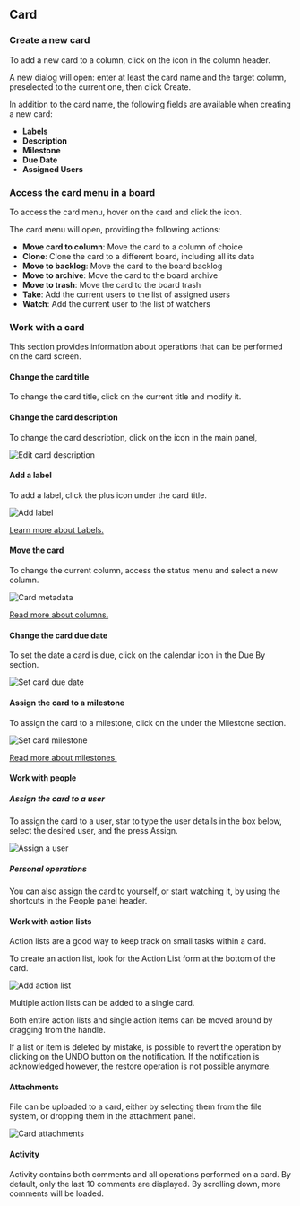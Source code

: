 ## Card

### Create a new card

To add a new card to a column, click on the <span class="icon icon-add-card"></span> icon in the column header.

A new dialog will open: enter at least the card name and the target column, preselected to the current one, then click Create.

In addition to the card name, the following fields are available when creating a new card:

* **Labels** 
* **Description**
* **Milestone**
* **Due Date**
* **Assigned Users**

### Access the card menu in a board

To access the card menu, hover on the card and click the <span class="icon icon-more-vert"></span> icon.

The card menu will open, providing the following actions:

* **Move card to column**: Move the card to a column of choice
* **Clone**: Clone the card to a different board, including all its data
* **Move to backlog**: Move the card to the board backlog
* **Move to archive**: Move the card to the board archive
* **Move to trash**: Move the card to the board trash
* **Take**: Add the current users to the list of assigned users
* **Watch**: Add the current user to the list of watchers

### Work with a card

This section provides information about operations that can be performed on the card screen.

#### Change the card title

To change the card title, click on the current title and modify it.

#### Change the card description

To change the card description, click on the <span class="icon icon-edit"></span> icon in the main panel, 

<img class="pure-img" src="{{relativeRootPath}}/images/en/card-edit-description.png" alt="Edit card description">

#### Add a label

To add a label, click the plus icon under the card title.

<img class="pure-img" src="{{relativeRootPath}}/images/en/card-add-label.png" alt="Add label">

[Learn more about Labels.](/03-use-collapp/03-05-labels.html)

#### Move the card

To change the current column, access the status menu and select a new column.

<img class="pure-img" src="{{relativeRootPath}}/images/en/card-metadata.png" alt="Card metadata">

[Read more about columns.](/03-use-collapp/03-03-columns.html)

#### Change the card due date

To set the date a card is due, click on the calendar icon in the Due By section.

<img class="pure-img" src="{{relativeRootPath}}/images/en/card-due-date.png" alt="Set card due date">

#### Assign the card to a milestone

To assign the card to a milestone, click on the <span class="icon icon-edit"></span> under the Milestone section.

<img class="pure-img" src="{{relativeRootPath}}/images/en/card-set-milestone.png" alt="Set card milestone">

[Read more about milestones.](/03-use-collapp/03-06-milestone.html)

#### Work with people

##### Assign the card to a user

To assign the card to a user, star to type the user details in the box below, select the desired user, and the press Assign.

<img class="pure-img" src="{{relativeRootPath}}/images/en/card-assign-user.png" alt="Assign a user">

##### Personal operations

You can also assign the card to yourself, or start watching it, by using the shortcuts in the People panel header.

#### Work with action lists

Action lists are a good way to keep track on small tasks within a card.

To create an action list, look for the Action List form at the bottom of the card.

<img class="pure-img" src="{{relativeRootPath}}/images/en/card-add-action-list.png" alt="Add action list">

Multiple action lists can be added to a single card.

Both entire action lists and single action items can be moved around by dragging from the <span class="icon icon-drag"></span> handle.

If a list or item is deleted by mistake, is possible to revert the operation by clicking on the UNDO button on the notification. If the notification is acknowledged however, the restore operation is not possible anymore.

#### Attachments

File can be uploaded to a card, either by selecting them from the file system, or dropping them in the attachment panel.

<img class="pure-img" src="{{relativeRootPath}}/images/en/card-attachments.png" alt="Card attachments">

#### Activity

Activity contains both comments and all operations performed on a card. By default, only the last 10 comments are displayed.
By scrolling down, more comments will be loaded.

